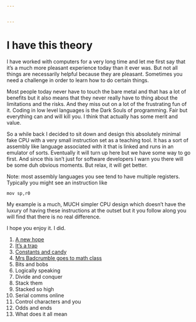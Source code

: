 ```yaml
---


---
```


<h1 id="i-have-this-theory">I have this theory</h1>
<p>I have worked with computers for a very long time and let me first say that it’s a much more pleasant experience today than it ever was. But not all things are necessarily helpful because they are pleasant. Sometimes you need a challenge in order to learn how to do certain things.</p>
<p>Most people today never have to touch the bare metal and that has a lot of benefits but it also means that they never really have to thing about the limitations and the risks. And they miss out on a lot of the frustrating fun of it. Coding in low level languages is the Dark Souls of programming. Fair but everything can and will kill you. I think that actually has some merit and value.</p>
<p>So a while back I decided to sit down and design this absolutely minimal fake CPU with a very small instruction set as a teaching tool. It has a sort of assembly like language associated with it that is linked and runs in an emulator of sorts. Eventually it will turn up here but we have some way to go first. And since this isn’t just for software developers I warn you there will be some duh obvious moments. But relax, it will get better.</p>
<p>Note: most assembly languages you see tend to have multiple registers. Typically you might see an instruction like</p>
<pre><code>mov sp,r0
</code></pre>
<p>My example is a much, MUCH simpler CPU design which doesn’t have the luxury of having these instructions at the outset but it you follow along you will find that there is no real difference.</p>
<p>I hope you enjoy it. I did.</p>
<ol>
<li><a href="/oldie/part1.html">A new hope</a></li>
<li><a href="/oldie/logical1.html">It’s a trap</a></li>
<li><a href="/oldie/constants.html">Constants and candy</a></li>
<li><a href="/oldie/arithmetic.html">Mrs Badcrumble goes to math class</a></li>
<li>Bits and bobs</li>
<li>Logically speaking</li>
<li>Divide and conquer</li>
<li>Stack them</li>
<li>Stacked so high</li>
<li>Serial comms online</li>
<li>Control characters and you</li>
<li>Odds and ends</li>
<li>What does it all mean</li>
</ol>

